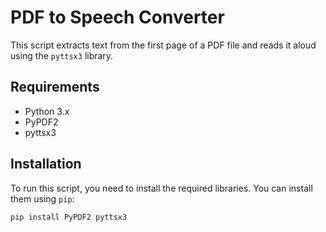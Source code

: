 # PDF to Speech Converter

This script extracts text from the first page of a PDF file and reads it aloud using the `pyttsx3` library.

## Requirements

- Python 3.x
- PyPDF2
- pyttsx3

## Installation

To run this script, you need to install the required libraries. You can install them using `pip`:

```bash
pip install PyPDF2 pyttsx3
